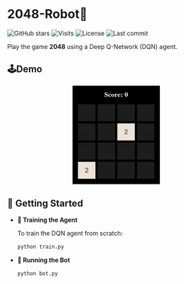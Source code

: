 # 2048-Robot🤖

![GitHub stars](https://img.shields.io/github/stars/ss-Zhong/2048-Robot?style=flat&color=5caaf3)
![Visits](https://badges.pufler.dev/visits/ss-Zhong/2048-Robot?color=47bdae&label=visits)
![License](https://img.shields.io/github/license/ss-Zhong/2048-Robot)
![Last commit](https://img.shields.io/github/last-commit/ss-Zhong/2048-Robot)

Play the game **2048** using a Deep Q-Network (DQN) agent.

## 🕹️Demo

<p align="center">
  <img src="img/README/demo.gif" alt="demo" width="40%">
</p>

## 🚀 Getting Started

- **🔧 Training the Agent**

  To train the DQN agent from scratch:

    ```bash
    python train.py
    ```

- **🤖 Running the Bot**

    ```
    python bot.py
    ```